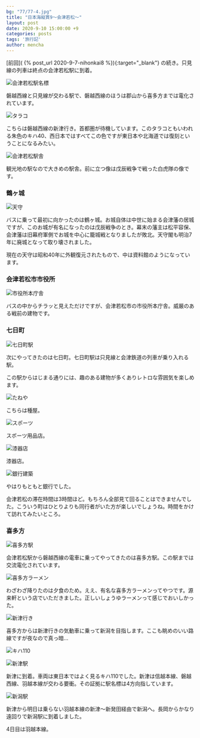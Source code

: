 ```yaml
---
bg: "77/77-4.jpg"
title: "日本海縦貫9～会津若松～"
layout: post
date: 2020-9-10 15:00:00 +9
categories: posts
tags: '旅行記'
author: mencha
---
```


[前回]( {% post_url 2020-9-7-nihonkai8 %}){:target="_blank"} の続き。只見線の列車は終点の会津若松駅に到着。

![会津若松駅名標](https://drive.google.com/uc?export=view&id=1Rknvb9LogUOUtvNJMHe_TK_q2LCuVw8N)

<!--more-->
磐越西線と只見線が交わる駅で、磐越西線のほうは郡山から喜多方までは電化されています。

![タラコ](https://drive.google.com/uc?export=view&id=17_ITRe7FDQGBleqPVqtlDEcH3xbsNl0D)

こちらは磐越西線の新津行き。首都圏が待機しています。このタラコともいわれる朱色のキハ40、西日本ではすべてこの色ですが東日本や北海道では復刻ということになるみたい。

![会津若松駅舎](https://drive.google.com/uc?export=view&id=1z3RuL_jXKPQdq4la2I-r7s-nzw_vEtiM)

観光地の駅なので大きめの駅舎。前に立つ像は戊辰戦争で戦った白虎隊の像です。

### 鶴ヶ城

![天守](https://drive.google.com/uc?export=view&id=1DI77vqKfQ4WFjPJhaVijz5kJCuECSpjM)

バスに乗って最初に向かったのは鶴ヶ城。お城自体は中世に始まる会津藩の居城ですが、このお城が有名になったのは戊辰戦争のとき。幕末の藩主は松平容保、会津藩は旧幕府軍側でお城を中心に籠城戦となりましたが敗北。天守閣も明治7年に廃城となって取り壊されました。

現在の天守は昭和40年に外観復元されたもので、中は資料館のようになっています。

### 会津若松市市役所

![市役所本庁舎](https://drive.google.com/uc?export=view&id=1R2cGwhgWXGp9VfjIiwkwZXOsrx-aSx2Y)

バスの中からチラッと見えただけですが、会津若松市の市役所本庁舎。威厳のある戦前の建物です。

### 七日町

![七日町駅](https://drive.google.com/uc?export=view&id=1ipBHOb1nESJVHHMwFHcKDwWXIScVdxKY)

次にやってきたのは七日町。七日町駅は只見線と会津鉄道の列車が乗り入れる駅。

この駅からはじまる通りには、趣のある建物が多くありレトロな雰囲気を楽しめます。

![たねや](https://drive.google.com/uc?export=view&id=1T_J8l1AmQnRWtRQuEpSFqceEFWeOIaWG)

こちらは種屋。

![スポーツ](https://drive.google.com/uc?export=view&id=19ZzUuFh_jl5ijL8QLUbeGWhR5n75OsjL)

スポーツ用品店。

![漆器店](https://drive.google.com/uc?export=view&id=1N8y3oZP8Wke35nllFZ648S94GSKcxK1u)

漆器店。

![銀行建築](https://drive.google.com/uc?export=view&id=13ePZgkIar-6mpUJp-bFaHyL4MBXiyFeS)

やはりもともと銀行でした。

会津若松の滞在時間は3時間ほど。もちろん全部見て回ることはできませんでした。こういう町はひとりよりも同行者がいた方が楽しいでしょうね。時間をかけて訪れてみたいところ。

### 喜多方

![喜多方駅](https://drive.google.com/uc?export=view&id=1VSmyzmdK_yVwRxvE6z6gcL64fVX_IeQg)

会津若松駅から磐越西線の電車に乗ってやってきたのは喜多方駅。この駅までは交流電化されています。

![喜多方ラーメン](https://drive.google.com/uc?export=view&id=1mCU2Iw-5WNC8Sa2xM7CPJeoCgPpZOofi)

わざわざ降りたのは夕食のため。ええ、有名な喜多方ラーメンってやつです。源来軒という店でいただきました。正しいしょうゆラーメンって感じでおいしかった。

![新津行き](https://drive.google.com/uc?export=view&id=1_-Pq_YabDl2Dkio1_0Hc-b7u4trXD9Zm)

喜多方からは新津行きの気動車に乗って新潟を目指します。ここも眺めのいい路線ですが夜なので真っ暗…

![キハ110](https://drive.google.com/uc?export=view&id=1oMEwpRJ2lbjFQ73PLo7avxP6B175QFCE)

![新津駅](https://drive.google.com/uc?export=view&id=19Hjxqfrzo75aecnNYuDGcfwXYUllYOD2)

新津に到着。車両は東日本ではよく見るキハ110でした。新津は信越本線、磐越西線、羽越本線が交わる要衝。その証拠に駅名標は4方向指しています。

![新潟駅](https://drive.google.com/uc?export=view&id=1_SPUzE2YJkXA6CjETuziEwAsANq987h1)

新津から明日は乗らない羽越本線の新津～新発田経由で新潟へ。長岡からかなり遠回りで新潟駅に到着しました。

4日目は羽越本線。